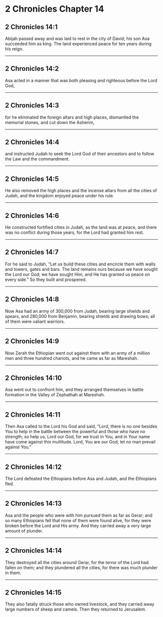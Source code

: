 # 2 Chronicles Chapter 14

## 2 Chronicles 14:1

Abijah passed away and was laid to rest in the city of David; his son Asa succeeded him as king. The land experienced peace for ten years during his reign.

---

## 2 Chronicles 14:2

Asa acted in a manner that was both pleasing and righteous before the Lord God,

---

## 2 Chronicles 14:3

for he eliminated the foreign altars and high places, dismantled the memorial stones, and cut down the Asherim,

---

## 2 Chronicles 14:4

and instructed Judah to seek the Lord God of their ancestors and to follow the Law and the commandment.

---

## 2 Chronicles 14:5

He also removed the high places and the incense altars from all the cities of Judah, and the kingdom enjoyed peace under his rule.

---

## 2 Chronicles 14:6

He constructed fortified cities in Judah, as the land was at peace, and there was no conflict during those years, for the Lord had granted him rest.

---

## 2 Chronicles 14:7

For he said to Judah, “Let us build these cities and encircle them with walls and towers, gates and bars. The land remains ours because we have sought the Lord our God; we have sought Him, and He has granted us peace on every side.” So they built and prospered.

---

## 2 Chronicles 14:8

Now Asa had an army of 300,000 from Judah, bearing large shields and spears, and 280,000 from Benjamin, bearing shields and drawing bows; all of them were valiant warriors.

---

## 2 Chronicles 14:9

Now Zerah the Ethiopian went out against them with an army of a million men and three hundred chariots, and he came as far as Mareshah.

---

## 2 Chronicles 14:10

Asa went out to confront him, and they arranged themselves in battle formation in the Valley of Zephathah at Mareshah.

---

## 2 Chronicles 14:11

Then Asa called to the Lord his God and said, “Lord, there is no one besides You to help in the battle between the powerful and those who have no strength; so help us, Lord our God, for we trust in You, and in Your name have come against this multitude. Lord, You are our God; let no man prevail against You.”

---

## 2 Chronicles 14:12

The Lord defeated the Ethiopians before Asa and Judah, and the Ethiopians fled.

---

## 2 Chronicles 14:13

Asa and the people who were with him pursued them as far as Gerar; and so many Ethiopians fell that none of them were found alive, for they were broken before the Lord and His army. And they carried away a very large amount of plunder.

---

## 2 Chronicles 14:14

They destroyed all the cities around Gerar, for the terror of the Lord had fallen on them; and they plundered all the cities, for there was much plunder in them.

---

## 2 Chronicles 14:15

They also fatally struck those who owned livestock, and they carried away large numbers of sheep and camels. Then they returned to Jerusalem.
